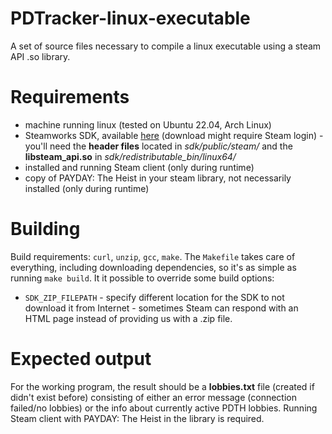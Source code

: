 # PDTracker-linux-executable  
A set of source files necessary to compile a linux executable using a steam API .so library.

# Requirements
- machine running linux (tested on Ubuntu 22.04, Arch Linux)
- Steamworks SDK, available [here](https://partner.steamgames.com/downloads/list) (download might require Steam login) - you'll need the **header files** located in *sdk/public/steam/* and the **libsteam_api.so** in *sdk/redistributable_bin/linux64/*
- installed and running Steam client (only during runtime)
- copy of PAYDAY: The Heist in your steam library, not necessarily installed (only during runtime)

# Building
Build requirements: `curl`, `unzip`, `gcc`, `make`.
The `Makefile` takes care of everything, including downloading dependencies, so it's as simple as running `make build`.
It it possible to override some build options:
 - `SDK_ZIP_FILEPATH` - specify different location for the SDK to not download it from Internet - sometimes Steam can respond with an HTML page instead of providing us with a .zip file.

# Expected output
For the working program, the result should be a **lobbies.txt** file (created if didn't exist before) consisting of either an error message (connection failed/no lobbies) or the info about currently active PDTH lobbies. Running Steam client with PAYDAY: The Heist in the library is required.
